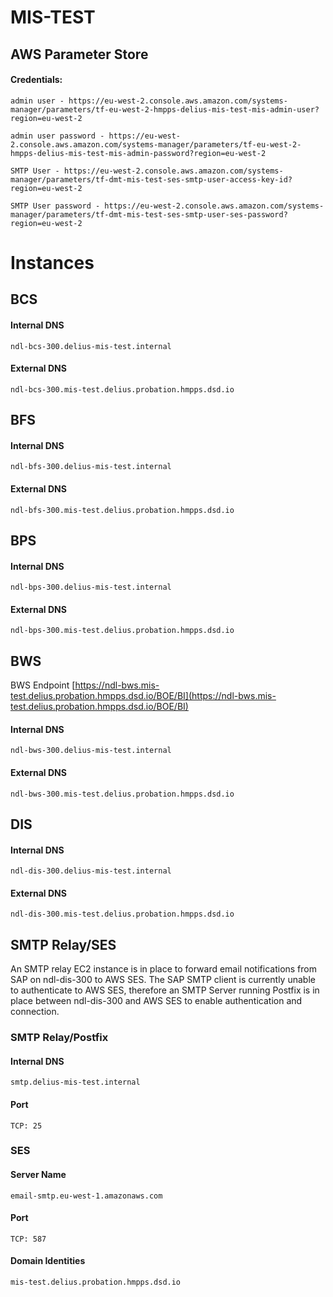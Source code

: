 # MIS-TEST


## AWS Parameter Store

#### Credentials:

```
admin user - https://eu-west-2.console.aws.amazon.com/systems-manager/parameters/tf-eu-west-2-hmpps-delius-mis-test-mis-admin-user?region=eu-west-2

admin user password - https://eu-west-2.console.aws.amazon.com/systems-manager/parameters/tf-eu-west-2-hmpps-delius-mis-test-mis-admin-password?region=eu-west-2

SMTP User - https://eu-west-2.console.aws.amazon.com/systems-manager/parameters/tf-dmt-mis-test-ses-smtp-user-access-key-id?region=eu-west-2

SMTP User password - https://eu-west-2.console.aws.amazon.com/systems-manager/parameters/tf-dmt-mis-test-ses-smtp-user-ses-password?region=eu-west-2
```

# Instances

## BCS

#### Internal DNS  


```
ndl-bcs-300.delius-mis-test.internal
```

#### External DNS  

```
ndl-bcs-300.mis-test.delius.probation.hmpps.dsd.io
```
## BFS

#### Internal DNS  

```
ndl-bfs-300.delius-mis-test.internal
```

#### External DNS  

```
ndl-bfs-300.mis-test.delius.probation.hmpps.dsd.io
```
## BPS
#### Internal DNS  


```
ndl-bps-300.delius-mis-test.internal

```

#### External DNS  

```
ndl-bps-300.mis-test.delius.probation.hmpps.dsd.io
```
## BWS
BWS Endpoint [https://ndl-bws.mis-test.delius.probation.hmpps.dsd.io/BOE/BI](https://ndl-bws.mis-test.delius.probation.hmpps.dsd.io/BOE/BI)

#### Internal DNS  


```
ndl-bws-300.delius-mis-test.internal
```

#### External DNS  

```
ndl-bws-300.mis-test.delius.probation.hmpps.dsd.io
```
## DIS
#### Internal DNS  


```
ndl-dis-300.delius-mis-test.internal
```

#### External DNS  

```
ndl-dis-300.mis-test.delius.probation.hmpps.dsd.io
```

## SMTP Relay/SES
An SMTP relay EC2 instance is in place to forward email notifications from SAP on ndl-dis-300 to AWS SES. The SAP SMTP client is currently unable to authenticate to AWS SES, therefore an SMTP Server running Postfix is in place between ndl-dis-300 and AWS SES to enable authentication and connection.

### SMTP Relay/Postfix
#### Internal DNS
```
smtp.delius-mis-test.internal
```
#### Port
```
TCP: 25
```


### SES
#### Server Name
```
email-smtp.eu-west-1.amazonaws.com
```
#### Port
```
TCP: 587
```

#### Domain Identities
```
mis-test.delius.probation.hmpps.dsd.io
```
